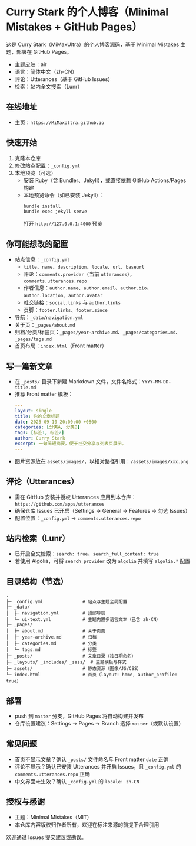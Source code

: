 # Curry Stark 的个人博客（Minimal Mistakes + GitHub Pages）

这是 Curry Stark（MiMaxUltra）的个人博客源码，基于 Minimal Mistakes 主题，部署在 GitHub Pages。

- 主题皮肤：air
- 语言：简体中文（zh-CN）
- 评论：Utterances（基于 GitHub Issues）
- 检索：站内全文搜索（Lunr）

## 在线地址
- 主页：`https://MiMaxUltra.github.io`

## 快速开始
1. 克隆本仓库
2. 修改站点配置：`_config.yml`
3. 本地预览（可选）
   - 安装 Ruby（含 Bundler、Jekyll），或直接依赖 GitHub Actions/Pages 构建
   - 本地预览命令（如已安装 Jekyll）：
     ```bash
     bundle install
     bundle exec jekyll serve
     ```
     打开 `http://127.0.0.1:4000` 预览

## 你可能想改的配置
- 站点信息：`_config.yml`
  - `title`、`name`、`description`、`locale`、`url`、`baseurl`
  - 评论：`comments.provider`（当前 `utterances`），`comments.utterances.repo`
  - 作者信息：`author.name`、`author.email`、`author.bio`、`author.location`、`author.avatar`
  - 社交链接：`social.links` 与 `author.links`
  - 页脚：`footer.links`、`footer.since`
- 导航：`_data/navigation.yml`
- 关于页：`_pages/about.md`
- 归档/分类/标签页：`_pages/year-archive.md`、`_pages/categories.md`、`_pages/tags.md`
- 首页布局：`index.html`（Front matter）

## 写一篇新文章
- 在 `_posts/` 目录下新建 Markdown 文件，文件名格式：`YYYY-MM-DD-title.md`
- 推荐 Front matter 模板：
  ```yaml
  ---
  layout: single
  title: 你的文章标题
  date: 2025-09-10 20:00:00 +0800
  categories: [分类A, 分类B]
  tags: [标签1, 标签2]
  author: Curry Stark
  excerpt: 一句简短摘要，便于社交分享与列表页展示。
  ---
  ```
- 图片资源放在 `assets/images/`，以相对路径引用：`/assets/images/xxx.png`

## 评论（Utterances）
- 需在 GitHub 安装并授权 Utterances 应用到本仓库：`https://github.com/apps/utterances`
- 确保仓库 Issues 已开启（Settings → General → Features → 勾选 Issues）
- 配置位置：`_config.yml` → `comments.utterances.repo`

## 站内检索（Lunr）
- 已开启全文检索：`search: true`、`search_full_content: true`
- 若使用 Algolia，可将 `search_provider` 改为 `algolia` 并填写 `algolia.*` 配置

## 目录结构（节选）
```
.
├─ _config.yml               # 站点与主题全局配置
├─ _data/
│  ├─ navigation.yml         # 顶部导航
│  └─ ui-text.yml            # 主题内置多语言文本（已含 zh-CN）
├─ _pages/
│  ├─ about.md               # 关于页面
│  ├─ year-archive.md        # 归档
│  ├─ categories.md          # 分类
│  └─ tags.md                # 标签
├─ _posts/                   # 文章目录（按日期命名）
├─ _layouts/ _includes/ _sass/  # 主题模板与样式
├─ assets/                   # 静态资源（图像/JS/CSS）
└─ index.html                # 首页（layout: home, author_profile: true）
```

## 部署
- push 到 `master` 分支，GitHub Pages 将自动构建并发布
- 仓库设置建议：Settings → Pages → Branch 选择 `master`（或默认设置）

## 常见问题
- 首页不显示文章？确认 `_posts/` 文件命名与 Front matter `date` 正确
- 评论不显示？确认已安装 Utterances 并开启 Issues，且 `_config.yml` 的 `comments.utterances.repo` 正确
- 中文界面未生效？确认 `_config.yml` 的 `locale: zh-CN`

## 授权与感谢
- 主题：Minimal Mistakes（MIT）
- 本仓库内容版权归作者所有，欢迎在标注来源的前提下合理引用

欢迎通过 Issues 提交建议或勘误。
